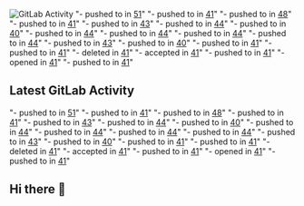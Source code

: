 ![GitLab Activity](https://img.shields.io/badge/GitLab-Activity-blue?logo=gitlab)
"- pushed to in [51](no-url-provided)"
"- pushed to in [41](no-url-provided)"
"- pushed to in [48](no-url-provided)"
"- pushed to in [41](no-url-provided)"
"- pushed to in [43](no-url-provided)"
"- pushed to in [44](no-url-provided)"
"- pushed to in [40](no-url-provided)"
"- pushed to in [44](no-url-provided)"
"- pushed to in [44](no-url-provided)"
"- pushed to in [44](no-url-provided)"
"- pushed to in [44](no-url-provided)"
"- pushed to in [43](no-url-provided)"
"- pushed to in [40](no-url-provided)"
"- pushed to in [41](no-url-provided)"
"- pushed to in [41](no-url-provided)"
"- deleted in [41](no-url-provided)"
"- accepted in [41](no-url-provided)"
"- pushed to in [41](no-url-provided)"
"- opened in [41](no-url-provided)"
"- pushed to in [41](no-url-provided)"
## Latest GitLab Activity
"- pushed to in [51](null)"
"- pushed to in [41](null)"
"- pushed to in [48](null)"
"- pushed to in [41](null)"
"- pushed to in [43](null)"
"- pushed to in [44](null)"
"- pushed to in [40](null)"
"- pushed to in [44](null)"
"- pushed to in [44](null)"
"- pushed to in [44](null)"
"- pushed to in [44](null)"
"- pushed to in [43](null)"
"- pushed to in [40](null)"
"- pushed to in [41](null)"
"- pushed to in [41](null)"
"- deleted in [41](null)"
"- accepted in [41](null)"
"- pushed to in [41](null)"
"- opened in [41](null)"
"- pushed to in [41](null)"
## Hi there 👋

<!--
**lth-elm/lth-elm** is a ✨ _special_ ✨ repository because its `README.md` (this file) appears on your GitHub profile.

Here are some ideas to get you started:

- 🔭 I’m currently working on ...
- 🌱 I’m currently learning ...
- 👯 I’m looking to collaborate on ...
- 🤔 I’m looking for help with ...
- 💬 Ask me about ...
- 📫 How to reach me: ...
- 😄 Pronouns: ...
- ⚡ Fun fact: ...
-->
